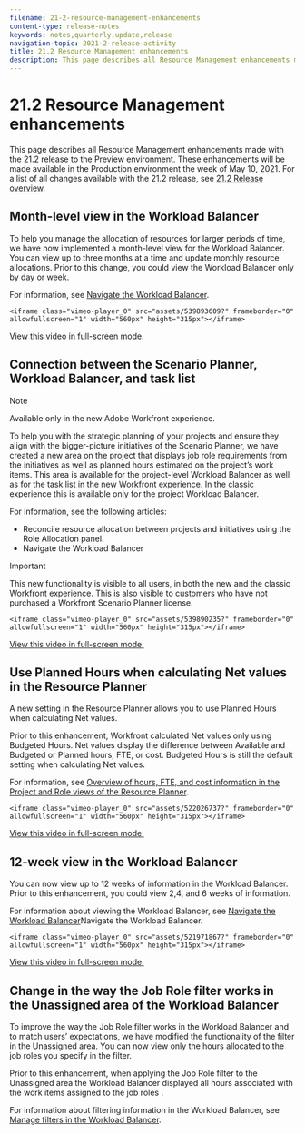 ```yaml
---
filename: 21-2-resource-management-enhancements
content-type: release-notes
keywords: notes,quarterly,update,release
navigation-topic: 2021-2-release-activity
title: 21.2 Resource Management enhancements
description: This page describes all Resource Management enhancements made with the 21.2 release to the Preview environment. These enhancements will be made available in the Production environment the week of May 10, 2021. For a list of all changes available with the 21.2 release, see 21.2 Release overview.
---
```


# 21.2 Resource Management enhancements

This page describes all Resource Management enhancements made with the 21.2 release to the Preview environment. These enhancements will be made available in the Production environment the week of May 10, 2021. For a list of all changes available with the 21.2 release, see [21.2 Release overview](../../../product-announcements/product-releases/21.2-release-activity/21-2-release-overview.md).

## Month-level view in the Workload Balancer

To help you manage the allocation of resources for larger periods of time, we have now implemented a month-level view for the Workload Balancer. You can view up to three months at a time and update monthly resource allocations. Prior to this change, you could view the Workload Balancer only by day or week.

For information, see [Navigate the Workload Balancer](../../../resource-mgmt/workload-balancer/navigate-the-workload-balancer.md).

`<iframe class="vimeo-player_0" src="assets/539893609?" frameborder="0" allowfullscreen="1" width="560px" height="315px"></iframe>`

[View this video in full-screen mode.](https://vimeo.com/539893609/a86dd40f4f)

## Connection between the Scenario Planner, Workload Balancer, and task list

>[!NOTE]
>
>Available only in the new Adobe Workfront experience.

To help you with the strategic planning of your projects and ensure they align with the bigger-picture initiatives of the Scenario Planner, we have created a new area on the project that displays job role requirements from the initiatives as well as planned hours estimated on the project’s work items. This area is available for the project-level Workload Balancer as well as for the task list in the new Workfront experience. In the classic experience this is available only for the project Workload Balancer.

For information, see the following articles:

* Reconcile resource allocation between projects and initiatives using the Role Allocation panel.
* Navigate the Workload Balancer

>[!IMPORTANT]
>
>This new functionality is visible to all users, in both the new and the classic Workfront experience. This is also visible to customers who have not purchased a Workfront Scenario Planner license.

`<iframe class="vimeo-player_0" src="assets/539890235?" frameborder="0" allowfullscreen="1" width="560px" height="315px"></iframe>`

[View this video in full-screen mode.](https://vimeo.com/539890235/7127d1d666)

## Use Planned Hours when calculating Net values in the Resource Planner

A new setting in the Resource Planner allows you to use Planned Hours when calculating Net values.

Prior to this enhancement, Workfront calculated Net values only using Budgeted Hours. Net values display the difference between Available and Budgeted or Planned hours, FTE, or cost. Budgeted Hours is still the default setting when calculating Net values.

For information, see [Overview of hours, FTE, and cost information in the Project and Role views of the Resource Planner](../../../resource-mgmt/resource-planning/overview-of-planner-hour-fte-cost-information-in-role-project-views.md).

`<iframe class="vimeo-player_0" src="assets/522026737?" frameborder="0" allowfullscreen="1" width="560px" height="315px"></iframe>`

[View this video in full-screen mode.](https://vimeo.com/522026737/0cb6ce8144)

## 12-week view in the Workload Balancer

You can now view up to 12 weeks of information in the Workload Balancer. Prior to this enhancement, you could view 2,4, and 6 weeks of information.

For information about viewing the Workload Balancer, see [Navigate the Workload Balancer](../../../resource-mgmt/workload-balancer/navigate-the-workload-balancer.md)Navigate the Workload Balancer.

`<iframe class="vimeo-player_0" src="assets/521971867?" frameborder="0" allowfullscreen="1" width="560px" height="315px"></iframe>`

[View this video in full-screen mode.](https://vimeo.com/521971867/daebeb2c7f)

## Change in the way the Job Role filter works in the Unassigned area of the Workload Balancer

To improve the way the Job Role filter works in the Workload Balancer and to match users’ expectations, we have modified the functionality of the filter in the Unassigned area. You can now view only the hours allocated to the job roles you specify in the filter.

Prior to this enhancement, when applying the Job Role filter to the Unassigned area the Workload Balancer displayed all hours associated with the work items assigned to the job roles .

For information about filtering information in the Workload Balancer, see [Manage filters in the Workload Balancer](../../../resource-mgmt/workload-balancer/filter-information-workload-balancer.md).
